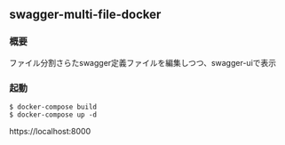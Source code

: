 ## swagger-multi-file-docker
### 概要
ファイル分割さらたswagger定義ファイルを編集しつつ、swagger-uiで表示

### 起動

```
$ docker-compose build
$ docker-compose up -d
```

https://localhost:8000

